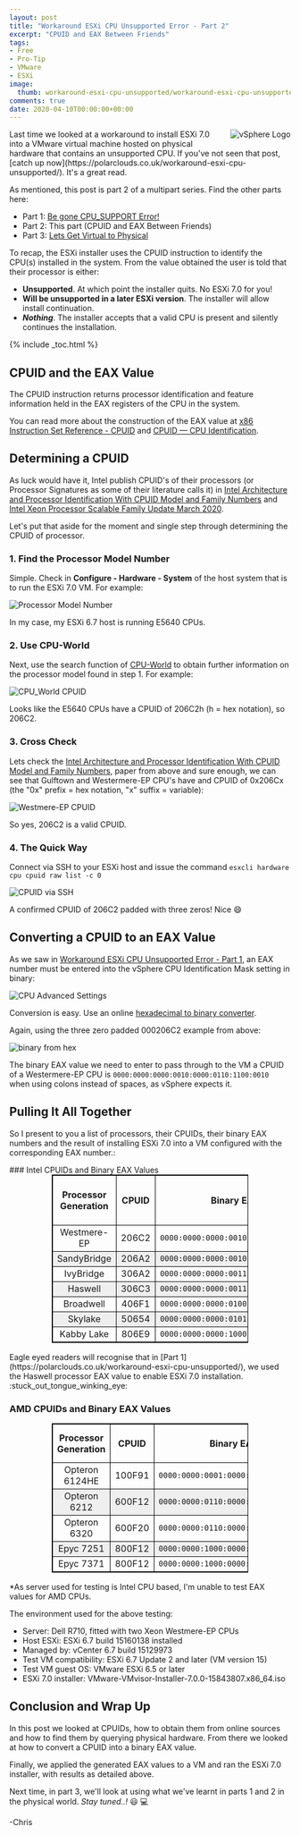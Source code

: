 ```yaml
---
layout: post
title: "Workaround ESXi CPU Unsupported Error - Part 2" 
excerpt: "CPUID and EAX Between Friends"
tags: 
- Free
- Pro-Tip
- VMware
- ESXi
image:
  thumb: workaround-esxi-cpu-unsupported/workaround-esxi-cpu-unsupported-00.png
comments: true
date: 2020-04-10T00:00:00+00:00
---
```

<img style="float: right; margin: 0px 0px 10px 10px;" alt="vSphere Logo" src="/images/workaround-esxi-cpu-unsupported/workaround-esxi-cpu-unsupported-00.png">
Last time we looked at a workaround to install ESXi 7.0 into a VMware virtual machine hosted on physical hardware that contains an unsupported CPU. If you've not seen that post, [catch up now](https://polarclouds.co.uk/workaround-esxi-cpu-unsupported/). It's a great read. 

As mentioned, this post is part 2 of a multipart series.  Find the other parts here:

-  Part 1: [Be gone CPU_SUPPORT Error!](https://polarclouds.co.uk/workaround-esxi-cpu-unsupported/)
-  Part 2: This part (CPUID and EAX Between Friends)
-  Part 3: [Lets Get Virtual to Physical](https://polarclouds.co.uk/workaround-esxi-cpu-unsupported-pt3/)

To recap, the ESXi installer uses the CPUID instruction to identify the CPU(s) installed in the system. From the value obtained the user is told that their processor is either:
-  **Unsupported**. At which point the installer quits. No ESXi 7.0 for you!
-  **Will be unsupported in a later ESXi version**. The installer will allow install continuation.
-  ***Nothing***. The installer accepts that a valid CPU is present and silently continues the installation.

{% include _toc.html %}
## CPUID and the EAX Value
The CPUID instruction returns processor identification and feature information held in the EAX registers of the CPU in the system.

You can read more about the construction of the EAX value at [x86 Instruction Set Reference - CPUID](https://c9x.me/x86/html/file_module_x86_id_45.html) and [CPUID — CPU Identification](https://www.felixcloutier.com/x86/cpuid).

## Determining a CPUID 
As luck would have it, Intel publish CPUID's of their processors (or Processor Signatures as some of their literature calls it) in [Intel Architecture and Processor Identification With CPUID Model and Family Numbers](https://software.intel.com/en-us/articles/intel-architecture-and-processor-identification-with-cpuid-model-and-family-numbers) and [Intel Xeon Processor Scalable Family Update March 2020](
https://www.intel.com/content/dam/www/public/us/en/documents/specification-updates/xeon-scalable-spec-update.pdf).

Let's put that aside for the moment and single step through determining the CPUID of processor.

### 1. Find the Processor Model Number
Simple.  Check in **Configure - Hardware - System** of the host system that is to run the ESXi 7.0 VM. For example:

<img style="display: block; margin-left: auto; margin-right: auto;" alt="Processor Model Number" src="/images/workaround-esxi-cpu-unsupported-pt2/workaround-esxi-cpu-pt2-02.png">

In my case, my ESXi 6.7 host is running E5640 CPUs.

### 2. Use CPU-World
Next, use the search function of [CPU-World](http://www.cpu-world.com/) to obtain further information on the processor model found in step 1. For example:

<img style="display: block; margin-left: auto; margin-right: auto;" alt="CPU_World CPUID" src="/images/workaround-esxi-cpu-unsupported-pt2/workaround-esxi-cpu-pt2-03.png">

Looks like the E5640 CPUs have a CPUID of 206C2h (h = hex notation), so 206C2.

### 3. Cross Check
Lets check the [Intel Architecture and Processor Identification With CPUID Model and Family Numbers](https://software.intel.com/en-us/articles/intel-architecture-and-processor-identification-with-cpuid-model-and-family-numbers), paper from above and sure enough, we can see that Gulftown and Westermere-EP CPU's have and CPUID of 0x206Cx (the "0x" prefix = hex notation, "x" suffix = variable):

<img style="display: block; margin-left: auto; margin-right: auto;" alt="Westmere-EP CPUID" src="/images/workaround-esxi-cpu-unsupported-pt2/workaround-esxi-cpu-pt2-01.png">

So yes, 206C2 is a valid CPUID.

### 4. The Quick Way 
Connect via SSH to your ESXi host and issue the command
`esxcli hardware cpu cpuid raw list -c 0`

<img style="display: block; margin-left: auto; margin-right: auto;" alt="CPUID via SSH" src="/images/workaround-esxi-cpu-unsupported-pt2/workaround-esxi-cpu-pt2-04.png">

A confirmed CPUID of 206C2 padded with three zeros! Nice :smile:

## Converting a CPUID to an EAX Value
As we saw in [Workaround ESXi CPU Unsupported Error - Part 1](https://polarclouds.co.uk/workaround-esxi-cpu-unsupported/), an EAX number must be entered into the vSphere CPU Identification Mask setting in binary:

<img style="display: block; margin-left: auto; margin-right: auto;" alt="CPU Advanced Settings" src="/images/workaround-esxi-cpu-unsupported/workaround-esxi-cpu-unsupported-04.png">

Conversion is easy.  Use an online [hexadecimal to binary converter](https://www.binaryhexconverter.com/hex-to-binary-converter). 

Again, using the three zero padded 000206C2 example from above:

<img style="display: block; margin-left: auto; margin-right: auto;" alt="binary from hex" src="/images/workaround-esxi-cpu-unsupported-pt2/workaround-esxi-cpu-pt2-05.png">

The binary EAX value we need to enter to pass through to the VM a CPUID of a Westermere-EP CPU is `0000:0000:0000:0010:0000:0110:1100:0010` when using colons instead of spaces, as vSphere expects it.

## Pulling It All Together
So I present to you a list of processors, their CPUIDs, their binary EAX numbers and the result of installing ESXi 7.0 into a VM configured with the corresponding EAX number.:
<div>
<style scoped>
table{
    margin: 0 auto;
    width: 70%;
    border-collapse: collapse;
    border-spacing: 0;
    border:1px solid #000000; }
th{
    text-align: center;
    border:1px solid #000000; }
td{
    text-align: center;
    border:1px solid #000000;}
tr:nth-child(even) {
    background-color: #efefef;}
</style>
</div>
### Intel CPUIDs and Binary EAX Values

| Processor Generation | CPUID   | Binary EAX Value                | ESXi 7.0 Installer <br>Action  |
|:--------------------:|:-------:|:------------------------:|:--------------------------:|
| Westmere-EP          | 206C2 | `0000:0000:0000:0010:0000:0110:1100:0010` | <span style="color:red">Fail</span>    |
| SandyBridge          | 206A2 | `0000:0000:0000:0010:0000:0110:1010:0010` | <span style="color:blue">Warning</span> |
| IvyBridge 	       | 306A2 | `0000:0000:0000:0011:0000:0110:1010:0010` | <span style="color:blue">Warning</span> |
| Haswell              | 306C3 | `0000:0000:0000:0011:0000:0110:1100:0011` | <span style="color:green">**PASS**</span> |
| Broadwell            | 406F1 | `0000:0000:0000:0100:0000:0110:1111:0001` | <span style="color:green">**PASS**</span> |
| Skylake	           | 50654 | `0000:0000:0000:0101:0000:0110:0101:0100` | <span style="color:green">**PASS**</span> |
| Kabby Lake           | 806E9 | `0000:0000:0000:1000:0000:0110:1110:1001` | <span style="color:green">**PASS**</span> |

<br>
Eagle eyed readers will recognise that in [Part 1](https://polarclouds.co.uk/workaround-esxi-cpu-unsupported/), we used the Haswell processor EAX value to enable ESXi 7.0 installation. :stuck_out_tongue_winking_eye:

### AMD CPUIDs and Binary EAX Values

| Processor Generation | CPUID   | Binary EAX Value                | ESXi 7.0 Installer <br>Action  |
|:--------------------:|:------:|:------------------------:|:--------------------------:|
| Opteron 6124HE       | 100F91 | `0000:0000:0001:0000:0000:1111:1001:0001` | Untested*  |
| Opteron 6212	       | 600F12 | `0000:0000:0110:0000:0000:1111:0001:0010` | Untested*  |
| Opteron 6320	       | 600F20 | `0000:0000:0110:0000:0000:1111:0010:0000` | Untested*  |
| Epyc 7251	           | 800F12 | `0000:0000:1000:0000:0000:1111:0001:0010` | Untested*  |
| Epyc 7371		       | 800F12 | `0000:0000:1000:0000:0000:1111:0001:0010` | Untested*  |

<br>
*As server used for testing is Intel CPU based, I'm unable to test EAX values for AMD CPUs.

The environment used for the above testing:

-  Server: Dell R710, fitted with two Xeon Westmere-EP CPUs
-  Host ESXi: ESXi 6.7 build 15160138 installed
-  Managed by: vCenter 6.7 build 15129973
-  Test VM compatibility: ESXi 6.7 Update 2 and later (VM version 15)
-  Test VM guest OS: VMware ESXi 6.5 or later
-  ESXi 7.0 installer: VMware-VMvisor-Installer-7.0.0-15843807.x86_64.iso


## Conclusion and Wrap Up 
In this post we looked at CPUIDs, how to obtain them from online sources and how to find them by querying physical hardware. From there we looked at how to convert a CPUID into a binary EAX value.

Finally, we applied the generated EAX values to a VM and ran the ESXi 7.0 installer, with results as detailed above.

Next time, in part 3, we'll look at using what we've learnt in parts 1 and 2 in the physical world.  *Stay tuned..!*  :smiley: :computer:

-Chris